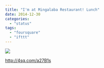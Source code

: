 ```yaml
---
title: "I'm at Mingalaba Restaurant! Lunch"
date: 2014-12-30
categories: 
  - "status"
tags: 
  - "foursquare"
  - "ifttt"
---
```


![](images/staticmap?center=37.57893806577998,-122.34654598508004&zoom=16&size=710x440&maptype=roadmap&sensor=false&markers=color:red%7C37.57893806577998,-122.34654598508004)  
  
http://4sq.com/a27B1s
